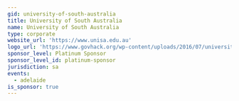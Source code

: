 ```yaml
---
gid: university-of-south-australia
title: University of South Australia
name: University of South Australia
type: corporate
website_url: 'https://www.unisa.edu.au'
logo_url: 'https://www.govhack.org/wp-content/uploads/2016/07/university_of_south_australia.png'
sponsor_level: Platinum Sponsor
sponsor_level_id: platinum-sponsor
jurisdiction: sa
events:
  - adelaide
is_sponsor: true
---
```

